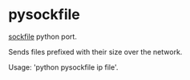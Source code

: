 # pysockfile
[sockfile](https://github.com/Steveice10/sockfile) python port.

Sends files prefixed with their size over the network.

Usage: 'python pysockfile ip file'.
